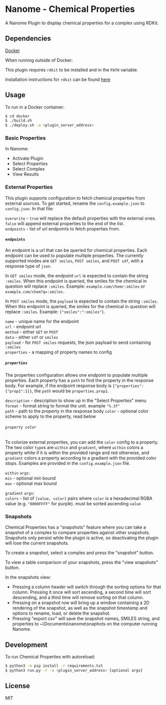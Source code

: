 # Nanome - Chemical Properties

A Nanome Plugin to display chemical properties for a complex using RDKit.

## Dependencies

[Docker](https://docs.docker.com/get-docker/)

When running outside of Docker:

This plugin requires `rdkit` to be installed and in the `PATH` variable.

Installation instructions for `rdkit` can be found [here](http://www.rdkit.org/docs/Install.html)

## Usage

To run in a Docker container:

```sh
$ cd docker
$ ./build.sh
$ ./deploy.sh -a <plugin_server_address>
```

### Basic Properties

In Nanome:

- Activate Plugin
- Select Properties
- Select Complex
- View Results

### External Properties

This plugin supports configuration to fetch chemical properties from external sources. To get started, rename the `config.example.json` to `config.json`. In that file:

`overwrite` - `true` will replace the default properties with the external ones. `false` will append external properties to the end of the list.\
`endpoints` - list of url endpoints to fetch properties from.

#### `endpoints`

An endpoint is a url that can be queried for chemical properties. Each endpoint can be used to populate multiple properties. The currently supported modes are `GET smiles`, `POST smiles`, and `POST sdf`, with a response type of `json`.

In `GET smiles` mode, the endpoint `url` is expected to contain the string `:smiles`. When this endpoint is queried, the smiles for the chemical in question will replace `:smiles`. Example: `example.com/chem/:smiles` or `example.com/chem?q=:smiles`.

In `POST smiles` mode, the `payload` is expected to contain the string `:smiles`. When this endpoint is queried, the smiles for the chemical in question will replace `:smiles`. Example: `{"smiles":":smiles"}`.

`name` - unique name for the endpoint\
`url` - endpoint url\
`method` - either `GET` or `POST`\
`data` - either `sdf` or `smiles`\
`payload` - for `POST smiles` requests, the json payload to send containing `:smiles`\
`properties` - a mapping of property names to config

##### `properties`

The properties configuration allows one endpoint to populate multiple properties. Each property has a `path` to find the property in the response body. For example, if the endpoint response body is `{"properties":{"prop1":1}}`, the `path` would be `properties.prop1`.

`description` - description to show up in the "Select Properties" menu\
`format` - format string to format the unit. example `"%.3f"`\
`path` - path to the property in the response body
`color` - optional color scheme to apply to the property, read below

###### `property color`

To colorize external properties, you can add the `color` config to a property. The two color `type`s are `within` and `gradient`, where `within` colors a property white if it is within the provided range and red otherwise, and `gradient` colors a property according to a gradient with the provided color stops. Examples are provided in the `config.example.json` file.

`within` `args`:\
  `min` - optional min bound\
  `max` - optional max bound

`gradient` `args`:\
  `colors` - list of `[value, color]` pairs where `color` is a hexadecimal RGBA value (e.g. `"8000FFFF"` for purple). must be sorted ascending `value`

### Snapshots

Chemical Properties has a "snapshots" feature where you can take a snapshot of a complex to compare properties against other snapshots. Snapshots only persist while the plugin is active, so deactivating the plugin will lose the current snapshots.

To create a snapshot, select a complex and press the "snapshot" button.

To view a table comparison of your snapshots, press the "view snapshots" button.

In the snapshots view:

- Pressing a column header will switch through the sorting options for that column. Pressing it once will sort ascending, a second time will sort descending, and a third time will remove sorting on that column.
- Pressing on a snapshot row will bring up a window containing a 2D rendering of the snapshot, as well as the snapshot timestamp and options to rename, load, or delete the snapshot.
- Pressing "export csv" will save the snapshot names, SMILES string, and properties to ~\Documents\nanome\snaphots on the computer running Nanome.

## Development

To run Chemical Properties with autoreload:

```sh
$ python3 -m pip install -r requirements.txt
$ python3 run.py -r -a <plugin_server_address> [optional args]
```

## License

MIT
